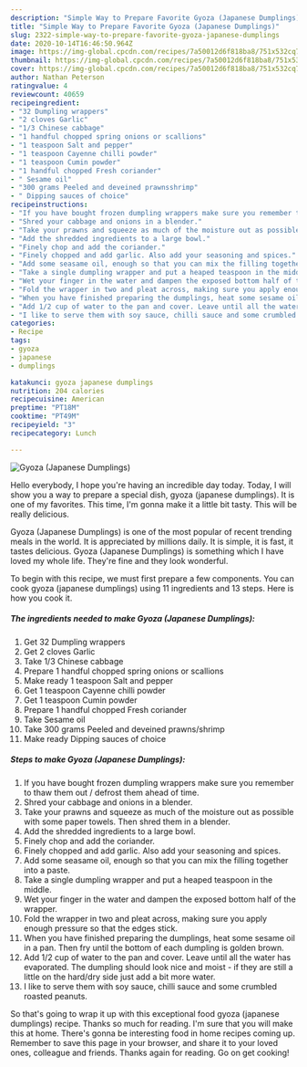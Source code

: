 ```yaml
---
description: "Simple Way to Prepare Favorite Gyoza (Japanese Dumplings)"
title: "Simple Way to Prepare Favorite Gyoza (Japanese Dumplings)"
slug: 2322-simple-way-to-prepare-favorite-gyoza-japanese-dumplings
date: 2020-10-14T16:46:50.964Z
image: https://img-global.cpcdn.com/recipes/7a50012d6f818ba8/751x532cq70/gyoza-japanese-dumplings-recipe-main-photo.jpg
thumbnail: https://img-global.cpcdn.com/recipes/7a50012d6f818ba8/751x532cq70/gyoza-japanese-dumplings-recipe-main-photo.jpg
cover: https://img-global.cpcdn.com/recipes/7a50012d6f818ba8/751x532cq70/gyoza-japanese-dumplings-recipe-main-photo.jpg
author: Nathan Peterson
ratingvalue: 4
reviewcount: 40659
recipeingredient:
- "32 Dumpling wrappers"
- "2 cloves Garlic"
- "1/3 Chinese cabbage"
- "1 handful chopped spring onions or scallions"
- "1 teaspoon Salt and pepper"
- "1 teaspoon Cayenne chilli powder"
- "1 teaspoon Cumin powder"
- "1 handful chopped Fresh coriander"
- " Sesame oil"
- "300 grams Peeled and deveined prawnsshrimp"
- " Dipping sauces of choice"
recipeinstructions:
- "If you have bought frozen dumpling wrappers make sure you remember to thaw them out / defrost them ahead of time."
- "Shred your cabbage and onions in a blender."
- "Take your prawns and squeeze as much of the moisture out as possible with some paper towels. Then shred them in a blender."
- "Add the shredded ingredients to a large bowl."
- "Finely chop and add the coriander."
- "Finely chopped and add garlic. Also add your seasoning and spices."
- "Add some seasame oil, enough so that you can mix the filling together into a paste."
- "Take a single dumpling wrapper and put a heaped teaspoon in the middle."
- "Wet your finger in the water and dampen the exposed bottom half of the wrapper."
- "Fold the wrapper in two and pleat across, making sure you apply enough pressure so that the edges stick."
- "When you have finished preparing the dumplings, heat some sesame oil in a pan. Then fry until the bottom of each dumpling is golden brown."
- "Add 1/2 cup of water to the pan and cover. Leave until all the water has evaporated. The dumpling should look nice and moist - if they are still a little on the hard/dry side just add a bit more water."
- "I like to serve them with soy sauce, chilli sauce and some crumbled roasted peanuts."
categories:
- Recipe
tags:
- gyoza
- japanese
- dumplings

katakunci: gyoza japanese dumplings 
nutrition: 204 calories
recipecuisine: American
preptime: "PT18M"
cooktime: "PT49M"
recipeyield: "3"
recipecategory: Lunch

---
```



![Gyoza (Japanese Dumplings)](https://img-global.cpcdn.com/recipes/7a50012d6f818ba8/751x532cq70/gyoza-japanese-dumplings-recipe-main-photo.jpg)

Hello everybody, I hope you're having an incredible day today. Today, I will show you a way to prepare a special dish, gyoza (japanese dumplings). It is one of my favorites. This time, I'm gonna make it a little bit tasty. This will be really delicious.

Gyoza (Japanese Dumplings) is one of the most popular of recent trending meals in the world. It is appreciated by millions daily. It is simple, it is fast, it tastes delicious. Gyoza (Japanese Dumplings) is something which I have loved my whole life. They're fine and they look wonderful.




To begin with this recipe, we must first prepare a few components. You can cook gyoza (japanese dumplings) using 11 ingredients and 13 steps. Here is how you cook it.

<!--inarticleads1-->

##### The ingredients needed to make Gyoza (Japanese Dumplings):

1. Get 32 Dumpling wrappers
1. Get 2 cloves Garlic
1. Take 1/3 Chinese cabbage
1. Prepare 1 handful chopped spring onions or scallions
1. Make ready 1 teaspoon Salt and pepper
1. Get 1 teaspoon Cayenne chilli powder
1. Get 1 teaspoon Cumin powder
1. Prepare 1 handful chopped Fresh coriander
1. Take  Sesame oil
1. Take 300 grams Peeled and deveined prawns/shrimp
1. Make ready  Dipping sauces of choice




<!--inarticleads2-->

##### Steps to make Gyoza (Japanese Dumplings):

1. If you have bought frozen dumpling wrappers make sure you remember to thaw them out / defrost them ahead of time.
1. Shred your cabbage and onions in a blender.
1. Take your prawns and squeeze as much of the moisture out as possible with some paper towels. Then shred them in a blender.
1. Add the shredded ingredients to a large bowl.
1. Finely chop and add the coriander.
1. Finely chopped and add garlic. Also add your seasoning and spices.
1. Add some seasame oil, enough so that you can mix the filling together into a paste.
1. Take a single dumpling wrapper and put a heaped teaspoon in the middle.
1. Wet your finger in the water and dampen the exposed bottom half of the wrapper.
1. Fold the wrapper in two and pleat across, making sure you apply enough pressure so that the edges stick.
1. When you have finished preparing the dumplings, heat some sesame oil in a pan. Then fry until the bottom of each dumpling is golden brown.
1. Add 1/2 cup of water to the pan and cover. Leave until all the water has evaporated. The dumpling should look nice and moist - if they are still a little on the hard/dry side just add a bit more water.
1. I like to serve them with soy sauce, chilli sauce and some crumbled roasted peanuts.




So that's going to wrap it up with this exceptional food gyoza (japanese dumplings) recipe. Thanks so much for reading. I'm sure that you will make this at home. There's gonna be interesting food in home recipes coming up. Remember to save this page in your browser, and share it to your loved ones, colleague and friends. Thanks again for reading. Go on get cooking!
